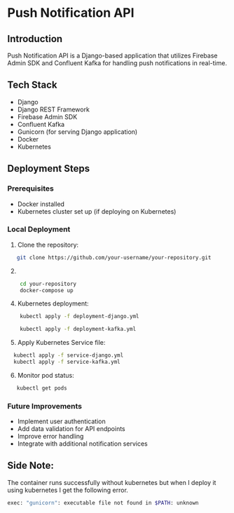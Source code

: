# Push Notification API

## Introduction

Push Notification API is a Django-based application that utilizes Firebase Admin SDK and Confluent Kafka for handling push notifications in real-time.

## Tech Stack

- Django
- Django REST Framework
- Firebase Admin SDK
- Confluent Kafka
- Gunicorn (for serving Django application)
- Docker
- Kubernetes

## Deployment Steps

### Prerequisites

- Docker installed
- Kubernetes cluster set up (if deploying on Kubernetes)

### Local Deployment

1. Clone the repository:

```bash
   git clone https://github.com/your-username/your-repository.git
```

2. 
```bash 
    cd your-repository
    docker-compose up
```
4. Kubernetes deployment: 
```bash
    kubectl apply -f deployment-django.yml
```
```bash
    kubectl apply -f deployment-kafka.yml
```

5. Apply Kubernetes Service file: 
```bash
  kubectl apply -f service-django.yml
  kubectl apply -f service-kafka.yml
```

6. Monitor pod status: 
```bash
   kubectl get pods
```


### Future Improvements
- Implement user authentication
- Add data validation for API endpoints
- Improve error handling
- Integrate with additional notification services


## Side Note:
The container runs successfully without kubernetes but when I deploy it using kubernetes I get the following error.

```bash
exec: "gunicorn": executable file not found in $PATH: unknown
```